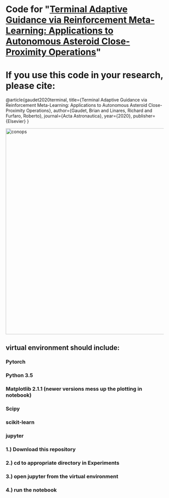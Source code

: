 # Code for  "[Terminal Adaptive Guidance via Reinforcement Meta-Learning: Applications to Autonomous Asteroid Close-Proximity Operations](https://arxiv.org/abs/1907.06098)"
# If you use this code in your research, please cite:
@article{gaudet2020terminal,
  title={Terminal Adaptive Guidance via Reinforcement Meta-Learning: Applications to Autonomous Asteroid Close-Proximity Operations},
  author={Gaudet, Brian and Linares, Richard and Furfaro, Roberto},
  journal={Acta Astronautica},
  year={2020},
  publisher={Elsevier}
}


<img width="654" alt="conops" src="https://user-images.githubusercontent.com/25127414/88941910-6f940b80-d23e-11ea-99a1-08211242f5d1.png">

## virtual environment should include:
### Pytorch 
### Python 3.5
### Matplotlib 2.1.1  (newer versions mess up the plotting in notebook)
### Scipy
### scikit-learn
### jupyter

### 1.) Download this repository
### 2.) cd to appropriate directory in Experiments
### 3.) open jupyter from the virtual environment
### 4.) run the notebook
